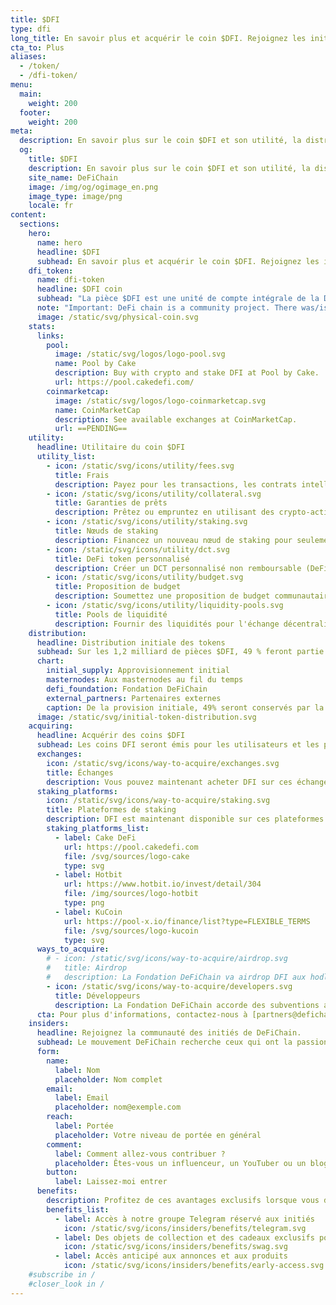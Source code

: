 ```yaml
---
title: $DFI
type: dfi
long_title: En savoir plus et acquérir le coin $DFI. Rejoignez les initiés de DeFiChain.
cta_to: Plus
aliases:
  - /token/
  - /dfi-token/
menu:
  main:
    weight: 200
  footer:
    weight: 200
meta:
  description: En savoir plus sur le coin $DFI et son utilité, la distribution, les airdrops et comment acquérir le DFI. Rejoignez les initiés de DeFiChain.
  og:
    title: $DFI
    description: En savoir plus sur le coin $DFI et son utilité, la distribution, les airdrops et comment acquérir le DFI. Rejoignez les initiés de DeFiChain.
    site_name: DeFiChain
    image: /img/og/ogimage_en.png
    image_type: image/png
    locale: fr
content:
  sections:
    hero:
      name: hero
      headline: $DFI
      subhead: En savoir plus et acquérir le coin $DFI. Rejoignez les initiés de DeFiChain.
    dfi_token:
      name: dfi-token
      headline: $DFI coin
      subhead: "La pièce $DFI est une unité de compte intégrale de la DeFiChain.La Fondation DeFiChain a émis environ 600 millions de DFI le 11 mai 2020.  L'offre actuelle en circulation (avec staking et liquidity mining) est disponible à l'adresse suivante [DeFiChain Explorer](http://explorer.defichain.io/)."
      note: "Important: DeFi chain is a community project. There was/is no Important : DeFiChain est un projet communautaire. Il n'y a pas eu ou n'y a pas d'Initial Coin Offering, seulement des airdrops gratuits."
      image: /static/svg/physical-coin.svg
    stats:
      links:
        pool:
          image: /static/svg/logos/logo-pool.svg
          name: Pool by Cake
          description: Buy with crypto and stake DFI at Pool by Cake.
          url: https://pool.cakedefi.com/
        coinmarketcap:
          image: /static/svg/logos/logo-coinmarketcap.svg
          name: CoinMarketCap
          description: See available exchanges at CoinMarketCap.
          url: ==PENDING==
    utility:
      headline: Utilitaire du coin $DFI
      utility_list:
        - icon: /static/svg/icons/utility/fees.svg
          title: Frais
          description: Payez pour les transactions, les contrats intelligents et autres activités de DeFi.
        - icon: /static/svg/icons/utility/collateral.svg
          title: Garanties de prêts
          description: Prêtez ou empruntez en utilisant des crypto-actifs comme garantie.
        - icon: /static/svg/icons/utility/staking.svg
          title: Nœuds de staking
          description: Financez un nouveau nœud de staking pour seulement 20 000 DFI.
        - icon: /static/svg/icons/utility/dct.svg
          title: DeFi token personnalisé
          description: Créer un DCT personnalisé non remboursable (DeFi Custom Token).
        - icon: /static/svg/icons/utility/budget.svg
          title: Proposition de budget
          description: Soumettez une proposition de budget communautaire pour 500 DFI (non remboursables).
        - icon: /static/svg/icons/utility/liquidity-pools.svg
          title: Pools de liquidité
          description: Fournir des liquidités pour l'échange décentralisé entre crypto-actifs.
    distribution:
      headline: Distribution initiale des tokens
      subhead: Sur les 1,2 milliard de pièces $DFI, 49 % feront partie de l'approvisionnement initial, le reste étant émis aux détenteurs de masternode au fil du temps.
      chart:
        initial_supply: Approvisionnement initial
        masternodes: Aux masternodes au fil du temps
        defi_foundation: Fondation DeFiChain
        external_partners: Partenaires externes
        caption: De la provision initiale, 49% seront conservés par la Fondation DeFiChain. Le reste pourra être distribué à des partenaires externes, pour financer le développement initial.
      image: /static/svg/initial-token-distribution.svg
    acquiring:
      headline: Acquérir des coins $DFI
      subhead: Les coins DFI seront émis pour les utilisateurs et les partenaires ayant un intérêt à utiliser et à participer à l'écosystème.
      exchanges:
        icon: /static/svg/icons/way-to-acquire/exchanges.svg
        title: Échanges
        description: Vous pouvez maintenant acheter DFI sur ces échanges sélectionnés, d'autres échanges suivront.
      staking_platforms:
        icon: /static/svg/icons/way-to-acquire/staking.svg
        title: Plateformes de staking
        description: DFI est maintenant disponible sur ces plateformes de staking sélectionnées.
        staking_platforms_list:
          - label: Cake DeFi
            url: https://pool.cakedefi.com
            file: /svg/sources/logo-cake
            type: svg
          - label: Hotbit
            url: https://www.hotbit.io/invest/detail/304
            file: /img/sources/logo-hotbit
            type: png
          - label: KuCoin
            url: https://pool-x.io/finance/list?type=FLEXIBLE_TERMS
            file: /svg/sources/logo-kucoin
            type: svg
      ways_to_acquire:
        # - icon: /static/svg/icons/way-to-acquire/airdrop.svg
        #   title: Airdrop
        #   description: La Fondation DeFiChain va airdrop DFI aux hodlers, market makers et autres utilisateurs de DeFiChain.
        - icon: /static/svg/icons/way-to-acquire/developers.svg
          title: Développeurs
          description: La Fondation DeFiChain accorde des subventions aux développeurs qui créent des fonctionnalités et des dApps sur DeFiChain.
      cta: Pour plus d'informations, contactez-nous à [partners@defichain.com](mailto:partners@defichain.com).
    insiders:
      headline: Rejoignez la communauté des initiés de DeFiChain.
      subhead: Le mouvement DeFiChain recherche ceux qui ont la passion et la portée pour répandre le mouvement - inscrivez-vous ci-dessous.
      form:
        name:
          label: Nom
          placeholder: Nom complet
        email:
          label: Email
          placeholder: nom@exemple.com
        reach:
          label: Portée
          placeholder: Votre niveau de portée en général
        comment:
          label: Comment allez-vous contribuer ?
          placeholder: Êtes-vous un influenceur, un YouTuber ou un blogueur ? Que pouvez-vous faire pour le mouvement, et que peut faire le mouvement pour vous ? Dites-nous en plus.
        button:
          label: Laissez-moi entrer
      benefits:
        description: Profitez de ces avantages exclusifs lorsque vous devenez un Insider.
        benefits_list:
          - label: Accès à notre groupe Telegram réservé aux initiés
            icon: /static/svg/icons/insiders/benefits/telegram.svg
          - label: Des objets de collection et des cadeaux exclusifs pour les initiés
            icon: /static/svg/icons/insiders/benefits/swag.svg
          - label: Accès anticipé aux annonces et aux produits
            icon: /static/svg/icons/insiders/benefits/early-access.svg
    #subscribe in /
    #closer_look in /
---
```


